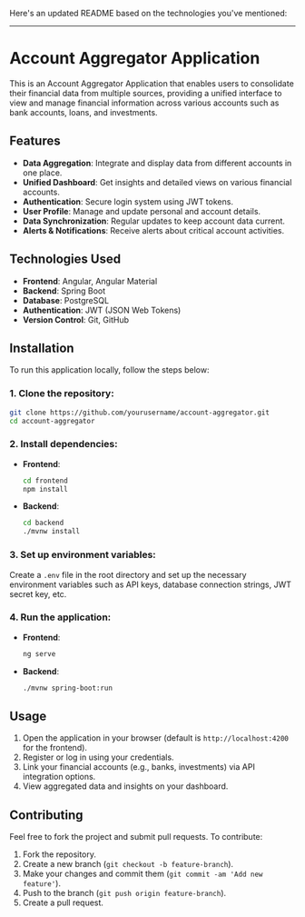 Here's an updated README based on the technologies you've mentioned:

---

# Account Aggregator Application

This is an Account Aggregator Application that enables users to consolidate their financial data from multiple sources, providing a unified interface to view and manage financial information across various accounts such as bank accounts, loans, and investments.

## Features

- **Data Aggregation**: Integrate and display data from different accounts in one place.
- **Unified Dashboard**: Get insights and detailed views on various financial accounts.
- **Authentication**: Secure login system using JWT tokens.
- **User Profile**: Manage and update personal and account details.
- **Data Synchronization**: Regular updates to keep account data current.
- **Alerts & Notifications**: Receive alerts about critical account activities.

## Technologies Used

- **Frontend**: Angular, Angular Material
- **Backend**: Spring Boot
- **Database**: PostgreSQL
- **Authentication**: JWT (JSON Web Tokens)
- **Version Control**: Git, GitHub

## Installation

To run this application locally, follow the steps below:

### 1. Clone the repository:
```bash
git clone https://github.com/yourusername/account-aggregator.git
cd account-aggregator
```

### 2. Install dependencies:
- **Frontend**:
    ```bash
    cd frontend
    npm install
    ```
- **Backend**:
    ```bash
    cd backend
    ./mvnw install
    ```

### 3. Set up environment variables:
Create a `.env` file in the root directory and set up the necessary environment variables such as API keys, database connection strings, JWT secret key, etc.

### 4. Run the application:
- **Frontend**:
    ```bash
    ng serve
    ```
- **Backend**:
    ```bash
    ./mvnw spring-boot:run
    ```

## Usage

1. Open the application in your browser (default is `http://localhost:4200` for the frontend).
2. Register or log in using your credentials.
3. Link your financial accounts (e.g., banks, investments) via API integration options.
4. View aggregated data and insights on your dashboard.

## Contributing

Feel free to fork the project and submit pull requests. To contribute:

1. Fork the repository.
2. Create a new branch (`git checkout -b feature-branch`).
3. Make your changes and commit them (`git commit -am 'Add new feature'`).
4. Push to the branch (`git push origin feature-branch`).
5. Create a pull request.
